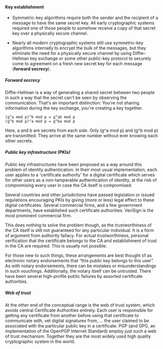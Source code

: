 #### Key establishment

- Symmetric-key algorithms require both the sender and the recipient of a message
to have the same secret key. All early cryptographic systems required one of
those people to somehow receive a copy of that secret key over a physically
secure channel.

- Nearly all modern cryptographic systems still use symmetric-key algorithms
internally to encrypt the bulk of the messages, but they eliminate the need for
a physically secure channel by using Diffie–Hellman key exchange or some other
public-key protocol to securely come to agreement on a fresh new secret key for
each message (**forward secrecy**).

##### Forward secrecy

Diffie-Hellman is a way of generating a shared secret between two people in such
a way that the secret can't be seen by observing the communication. That's an
important distinction: You're not sharing information during the key exchange,
you're creating a key together.

```
(g^a mod p)^b mod p = g^ab mod p
(g^b mod p)^a mod p = g^ba mod p
```

Here, a and b are secrets from each side. Only (g^a mod p) and (g^b mod p) are
transmitted. They arrive at the same number without ever knowing each other
secrets.


##### Public key infrastructure (PKIs)

Public key infrastructures have been proposed as a way around this
problem of identity authentication. In their most usual implementation, each
user applies to a 'certificate authority' for a digital certificate which serves
for other users as a non-tamperable authentication of identity, at the risk of
compromising every user in case the CA itself is compromised.

Several countries and other jurisdictions have passed legislation or issued
regulations encouraging PKIs by giving (more or less) legal effect to these
digital certificates. Several commercial firms, and a few government
departments, have established such certificate authorities. VeriSign is the most
prominent commercial firm.

This does nothing to solve the problem though, as the trustworthiness of the CA
itself is still not guaranteed for any particular individual. It is a form of
argument from authority fallacy. For actual trustworthiness, personal
verification that the certificate belongs to the CA and establishment of trust
in the CA are required. This is usually not possible.

For those new to such things, these arrangements are best thought of as
electronic notary endorsements that “this public key belongs to this user”. As
with notary endorsements, there can be mistakes or misunderstandings in such
vouchings. Additionally, the notary itself can be untrusted. There have been
several high-profile public failures by assorted certificate
authorities.

##### Web of trust

At the other end of the conceptual range is the web of trust system, which
avoids central Certificate Authorities entirely. Each user is responsible for
getting any certificate from another before using that certificate to
communicate with, vet digital signatures from, ... the user claimed to be
associated with the particular public key in a certificate. PGP (and GPG, an
implementation of the OpenPGP Internet Standard) employ just such a web of trust
mechanism. Together they are the most widely used high quality cryptographic
system in the world.
